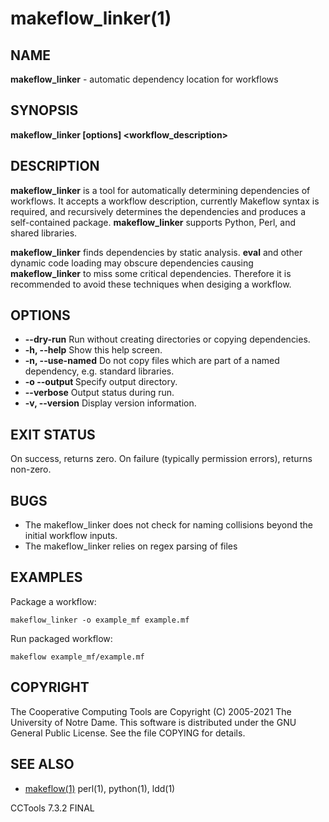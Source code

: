 






















# makeflow_linker(1)

## NAME
**makeflow_linker** - automatic dependency location for workflows

## SYNOPSIS
****makeflow_linker [options] <workflow_description>****

## DESCRIPTION
**makeflow_linker** is a tool for automatically determining dependencies of workflows. It accepts a workflow description, currently Makeflow syntax is required, and recursively determines the dependencies and produces a self-contained package. **makeflow_linker** supports Python, Perl, and shared libraries.



**makeflow_linker** finds dependencies by static analysis. **eval** and other dynamic code loading may obscure dependencies causing **makeflow_linker** to miss some critical dependencies. Therefore it is recommended to avoid these techniques when desiging a workflow.

## OPTIONS

- **--dry-run** Run without creating directories or copying dependencies.
- **-h, --help** Show this help screen.
- **-n, --use-named** Do not copy files which are part of a named dependency, e.g. standard libraries.
- **-o --output <directory>** Specify output directory.
- **--verbose** Output status during run.
- **-v, --version** Display version information.


## EXIT STATUS
On success, returns zero. On failure (typically permission errors), returns non-zero.

## BUGS

- The makeflow_linker does not check for naming collisions beyond the initial workflow inputs.
- The makeflow_linker relies on regex parsing of files


## EXAMPLES

Package a workflow:
```
makeflow_linker -o example_mf example.mf
```

Run packaged workflow:
```
makeflow example_mf/example.mf
```

## COPYRIGHT

The Cooperative Computing Tools are Copyright (C) 2005-2021 The University of Notre Dame.  This software is distributed under the GNU General Public License.  See the file COPYING for details.

## SEE ALSO


-  [makeflow(1)](makeflow.md) perl(1), python(1), ldd(1)


CCTools 7.3.2 FINAL
